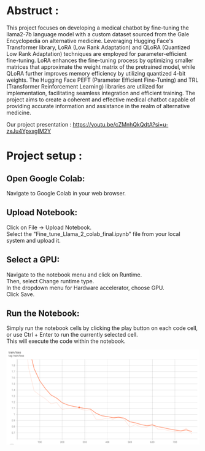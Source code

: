 # Abstruct :
This project focuses on developing a medical chatbot by fine-tuning the llama2-7b language model with a custom dataset sourced from the Gale Encyclopedia on alternative medicine. Leveraging Hugging Face's Transformer library, LoRA (Low Rank Adaptation) and QLoRA (Quantized Low Rank Adaptation) techniques are employed for parameter-efficient fine-tuning. LoRA enhances the fine-tuning process by optimizing smaller matrices that approximate the weight matrix of the pretrained model, while QLoRA further improves memory efficiency by utilizing quantized 4-bit weights. The Hugging Face PEFT (Parameter Efficient Fine-Tuning) and TRL (Transformer Reinforcement Learning) libraries are utilized for implementation, facilitating seamless integration and efficient training. The project aims to create a coherent and effective medical chatbot capable of providing accurate information and assistance in the realm of alternative medicine.

Our project presentation : https://youtu.be/cZMnhQkQdtA?si=u-zxJu4YpxxgIM2Y  
# Project setup :
## Open Google Colab:  
Navigate to Google Colab in your web browser.  
## Upload Notebook:  
Click on File -> Upload Notebook.  
Select the "Fine_tune_Llama_2_colab_final.ipynb" file from your local system and upload it.  
## Select a GPU:  
Navigate to the notebook menu and click on Runtime.  
Then, select Change runtime type.  
In the dropdown menu for Hardware accelerator, choose GPU.  
Click Save.  
## Run the Notebook:  
Simply run the notebook cells by clicking the play button on each code cell, or use Ctrl + Enter to run the currently selected cell.  
This will execute the code within the notebook.  

![Dataset](Images/Screenshot%202024-04-21%20010528.png)

